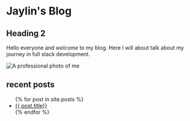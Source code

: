 # Jaylin's Blog

## Heading 2

Hello everyone and *welcome* to my blog.
Here I will about talk about my  journey in full stack development.

![A professional photo of me](/assets/)

## recent posts
<ul>
{% for post in site.posts %}
<li>
<a href="/blog{{ post.url}}">{{ post.title}}</a>
</li>
{% endfor %}
</ul>